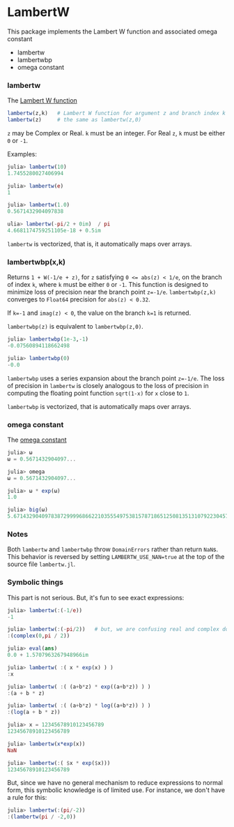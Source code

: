 # LambertW

This package implements the Lambert W function and associated omega constant

* lambertw
* lambertwbp
* omega constant

### lambertw

The [Lambert W function](http://en.wikipedia.org/wiki/Lambert_W_function)

```julia
lambertw(z,k)   # Lambert W function for argument z and branch index k
lambertw(z)     # the same as lambertw(z,0)
```

`z` may be Complex or Real. `k` must be an integer. For Real
`z`, `k` must be either `0` or `-1`.

Examples:

```julia
julia> lambertw(10)
1.7455280027406994

julia> lambertw(e)
1

julia> lambertw(1.0)
0.5671432904097838

ulia> lambertw(-pi/2 + 0im)  / pi
4.6681174759251105e-18 + 0.5im
```

`lambertw` is vectorized, that is, it automatically maps over arrays.

### lambertwbp(x,k)

Returns `1 + W(-1/e + z)`, for `z` satisfying `0 <= abs(z) < 1/e`,
on the branch of index `k`, where `k` must be either `0` or `-1`. This
function is designed to minimize loss of precision near the branch point `z=-1/e`.
`lambertwbp(z,k)` converges to `Float64` precision for `abs(z) < 0.32`.

If `k=-1` and `imag(z) < 0`, the value on the branch `k=1` is returned.

`lambertwbp(z)` is equivalent to `lambertwbp(z,0)`.

```julia
julia> lambertwbp(1e-3,-1)
-0.07560894118662498

julia> lambertwbp(0)
-0.0
```

`lambertwbp` uses a series expansion about the branch point `z=-1/e`.
The loss of precision in `lambertw` is closely analogous to the loss of precision
in computing the floating point function `sqrt(1-x)` for `x` close to `1`.

`lambertwbp` is vectorized, that is automatically maps over arrays.

### omega constant

The [omega constant](http://en.wikipedia.org/wiki/Omega_constant)

```julia
julia> ω
ω = 0.5671432904097...

julia> omega
ω = 0.5671432904097...

julia> ω * exp(ω)
1.0

julia> big(ω)
5.67143290409783872999968662210355549753815787186512508135131079223045793086683e-01 with 256 bits of precision
```

### Notes

Both `lambertw` and `lambertwbp` throw `DomainErrors` rather than return `NaN`s.
This behavior is reversed by setting `LAMBERTW_USE_NAN=true` at the top of
the source file `lambertw.jl`.

### Symbolic things

This part is not serious. But, it's fun to see exact expressions:

```julia
julia> lambertw(:(-1/e))
-1

julia> lambertw(:(-pi/2))   # but, we are confusing real and complex domains.
:(complex(0,pi / 2))

julia> eval(ans)
0.0 + 1.5707963267948966im

julia> lambertw( :( x * exp(x) ) )
:x

julia> lambertw( :( (a+b*z) * exp((a+b*z)) ) )
:(a + b * z)

julia> lambertw( :( (a+b*z) * log((a+b*z)) ) )
:(log(a + b * z))

julia> x = 12345678910123456789
12345678910123456789

julia> lambertw(x*exp(x))
NaN

julia> lambertw(:( $x * exp($x)))
12345678910123456789
```

But, since we have no general mechanism to reduce expressions to normal form,
this symbolic knowledge is of limited use. For instance, we don't have a rule for this:

```julia
julia> lambertw(:(pi/-2))
:(lambertw(pi / -2,0))
```


<!--  LocalWords:  lambertw jacobisymbol julia ulia im eval LambertW
 -->
<!--  LocalWords:  lambertwbp lambertwm NaN bitstype Combinatorics
 -->
<!--  LocalWords:  BigInt imag sqrt
 -->
